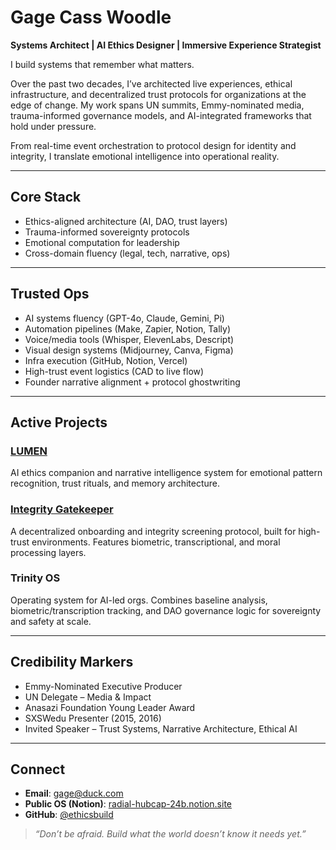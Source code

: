 # Gage Cass Woodle  
**Systems Architect | AI Ethics Designer | Immersive Experience Strategist**

I build systems that remember what matters.

Over the past two decades, I’ve architected live experiences, ethical infrastructure, and decentralized trust protocols for organizations at the edge of change. My work spans UN summits, Emmy-nominated media, trauma-informed governance models, and AI-integrated frameworks that hold under pressure.

From real-time event orchestration to protocol design for identity and integrity, I translate emotional intelligence into operational reality.

---

## Core Stack  
- Ethics-aligned architecture (AI, DAO, trust layers)  
- Trauma-informed sovereignty protocols  
- Emotional computation for leadership  
- Cross-domain fluency (legal, tech, narrative, ops)

---

## Trusted Ops  
- AI systems fluency (GPT-4o, Claude, Gemini, Pi)  
- Automation pipelines (Make, Zapier, Notion, Tally)  
- Voice/media tools (Whisper, ElevenLabs, Descript)  
- Visual design systems (Midjourney, Canva, Figma)  
- Infra execution (GitHub, Notion, Vercel)  
- High-trust event logistics (CAD to live flow)  
- Founder narrative alignment + protocol ghostwriting

---

## Active Projects

### [LUMEN](https://radial-hubcap-24b.notion.site/)  
AI ethics companion and narrative intelligence system for emotional pattern recognition, trust rituals, and memory architecture.

### [Integrity Gatekeeper](https://radial-hubcap-24b.notion.site/)  
A decentralized onboarding and integrity screening protocol, built for high-trust environments. Features biometric, transcriptional, and moral processing layers.

### Trinity OS  
Operating system for AI-led orgs. Combines baseline analysis, biometric/transcription tracking, and DAO governance logic for sovereignty and safety at scale.

---

## Credibility Markers  
- Emmy-Nominated Executive Producer  
- UN Delegate – Media & Impact  
- Anasazi Foundation Young Leader Award  
- SXSWedu Presenter (2015, 2016)  
- Invited Speaker – Trust Systems, Narrative Architecture, Ethical AI

---

## Connect  
- **Email**: gage@duck.com  
- **Public OS (Notion)**: [radial-hubcap-24b.notion.site](https://radial-hubcap-24b.notion.site)  
- **GitHub**: [@ethicsbuild](https://github.com/ethicsbuild)

> *“Don’t be afraid. Build what the world doesn’t know it needs yet.”*
